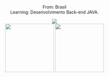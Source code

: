 


<div align="center">
 <p>From: Brasil <br> Learning: Desenvolvimento Back-end JAVA.</p>
 <img src="https://c.tenor.com/VkRCJzYGdQMAAAAC/pc-man.gif"/> <br>
  
  
  <img height="160em" src="https://github-readme-stats.vercel.app/api?username=vagodev&show_icons=true&theme=onedark" />
 <img height="160em" src="https://github-readme-stats.vercel.app/api/top-langs/?username=Vagodev&hide=css,html,blade,less,javascript&exclude_repo=NFTs,Chat,Movies,landingPageyDashboard,News_Portal_witch_Dashboard,landing-page_mvc,Real_Estate_Portal,landing-page,Delivery,Climate,Tennis_Ecommerce,DeliveryFood,News_Portal,Ecommerce_Games,Rede_Social,Editor_Image,Social_Network&layout=compact&theme=dracula&bg_color=#fff"/>
   
   
   
</div> <br>
 
 ##

 
 </div>
